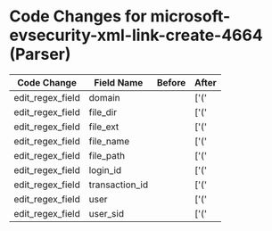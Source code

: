 # Code Changes for microsoft-evsecurity-xml-link-create-4664 (Parser)

| Code Change | Field Name | Before | After |
|-------------|------------|--------|-------|
| edit_regex_field | domain |  | ['(\'|")SubjectDomainName(\'|")>({domain}[^\'<\s"]+)<'] |
| edit_regex_field | file_dir |  | ['(\'|")FileName(\'|")>(|({file_path}({file_dir}[^"<]*?)[\\\/]*({file_name}[^\\\/"<]+?(\.({file_ext}[^\\\/\.\s"<]+))?)))<'] |
| edit_regex_field | file_ext |  | ['(\'|")FileName(\'|")>(|({file_path}({file_dir}[^"<]*?)[\\\/]*({file_name}[^\\\/"<]+?(\.({file_ext}[^\\\/\.\s"<]+))?)))<'] |
| edit_regex_field | file_name |  | ['(\'|")FileName(\'|")>(|({file_path}({file_dir}[^"<]*?)[\\\/]*({file_name}[^\\\/"<]+?(\.({file_ext}[^\\\/\.\s"<]+))?)))<'] |
| edit_regex_field | file_path |  | ['(\'|")FileName(\'|")>(|({file_path}({file_dir}[^"<]*?)[\\\/]*({file_name}[^\\\/"<]+?(\.({file_ext}[^\\\/\.\s"<]+))?)))<'] |
| edit_regex_field | login_id |  | ['(\'|")SubjectLogonId(\'|")>({login_id}[^\'<\s"]+)<'] |
| edit_regex_field | transaction_id |  | ['(\'|")TransactionId(\'|")>\{?({transaction_id}[^\'<\}"]+)\}?<'] |
| edit_regex_field | user |  | ['(\'|")SubjectUserName(\'|")>({user}[\w\.\-\!\#\^\~]{1,40}\$?)<'] |
| edit_regex_field | user_sid |  | ['(\'|")SubjectUserSid(\'|")>({user_sid}[^\'<\s"]+)<'] |
